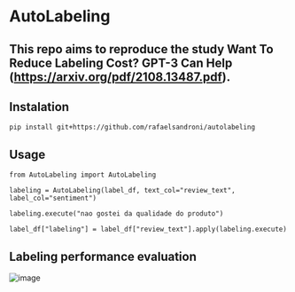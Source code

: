 # AutoLabeling

## This repo aims to reproduce the study Want To Reduce Labeling Cost? GPT-3 Can Help (https://arxiv.org/pdf/2108.13487.pdf).




## Instalation

```
pip install git+https://github.com/rafaelsandroni/autolabeling
```

## Usage

```
from AutoLabeling import AutoLabeling

labeling = AutoLabeling(label_df, text_col="review_text", label_col="sentiment")

labeling.execute("nao gostei da qualidade do produto")

label_df["labeling"] = label_df["review_text"].apply(labeling.execute)
```


## Labeling performance evaluation
![image](https://user-images.githubusercontent.com/6341659/135017480-5282d148-f94b-4d26-9505-09fc25293cdb.png)
